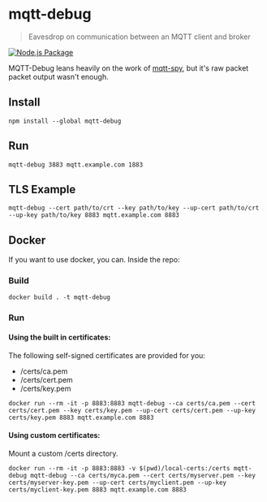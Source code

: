 # mqtt-debug

> Eavesdrop on communication between an MQTT client and broker

[![Node.js Package](https://github.com/bytespider/mqtt-debug/actions/workflows/npm-publish.yml/badge.svg)](https://github.com/bytespider/mqtt-debug/actions/workflows/npm-publish.yml)

MQTT-Debug leans heavily on the work of [mqtt-spy](https://github.com/jdiamond/mqtt-spy), but it's raw packet packet output wasn't enough.

## Install

```
npm install --global mqtt-debug
```

## Run

```
mqtt-debug 3883 mqtt.example.com 1883
```

## TLS Example

```
mqtt-debug --cert path/to/crt --key path/to/key --up-cert path/to/crt --up-key path/to/key 8883 mqtt.example.com 8883
```

## Docker

If you want to use docker, you can. Inside the repo:

### Build

```shell
docker build . -t mqtt-debug
```

### Run

#### Using the built in certificates:

The following self-signed certificates are provided for you:

- /certs/ca.pem
- /certs/cert.pem
- /certs/key.pem

```shell
docker run --rm -it -p 8883:8883 mqtt-debug --ca certs/ca.pem --cert certs/cert.pem --key certs/key.pem --up-cert certs/cert.pem --up-key certs/key.pem 8883 mqtt.example.com 8883
```

#### Using custom certificates:

Mount a custom /certs directory.

```shell
docker run --rm -it -p 8883:8883 -v $(pwd)/local-certs:/certs mqtt-debug mqtt-debug --ca certs/myca.pem --cert certs/myserver.pem --key certs/myserver-key.pem --up-cert certs/myclient.pem --up-key certs/myclient-key.pem 8883 mqtt.example.com 8883
```

